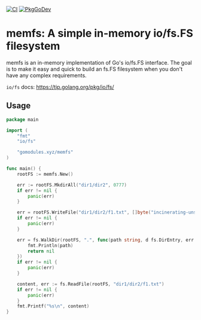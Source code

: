 [![CI](https://github.com/gomodules/memfs/actions/workflows/ci.yml/badge.svg)](https://github.com/gomodules/memfs/actions/workflows/ci.yml)
[![PkgGoDev](https://pkg.go.dev/badge/gomodules.xyz/memfs)](https://pkg.go.dev/gomodules.xyz/memfs)

# memfs: A simple in-memory io/fs.FS filesystem

memfs is an in-memory implementation of Go's io/fs.FS interface.
The goal is to make it easy and quick to build an fs.FS filesystem
when you don't have any complex requirements.

`io/fs` docs: https://tip.golang.org/pkg/io/fs/

## Usage

```go
package main

import (
	"fmt"
	"io/fs"

	"gomodules.xyz/memfs"
)

func main() {
	rootFS := memfs.New()

	err := rootFS.MkdirAll("dir1/dir2", 0777)
	if err != nil {
		panic(err)
	}

	err = rootFS.WriteFile("dir1/dir2/f1.txt", []byte("incinerating-unsubstantial"), 0755)
	if err != nil {
		panic(err)
	}

	err = fs.WalkDir(rootFS, ".", func(path string, d fs.DirEntry, err error) error {
		fmt.Println(path)
		return nil
	})
	if err != nil {
		panic(err)
	}

	content, err := fs.ReadFile(rootFS, "dir1/dir2/f1.txt")
	if err != nil {
		panic(err)
	}
	fmt.Printf("%s\n", content)
}
```
